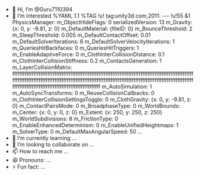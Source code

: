 - 👋 Hi, I’m @Guru7110394
- 👀 I’m interested %YAML 1.1
%TAG !u! tag:unity3d.com,2011:
--- !u!55 &1
PhysicsManager:
  m_ObjectHideFlags: 0
  serializedVersion: 13
  m_Gravity: {x: 0, y: -9.81, z: 0}
  m_DefaultMaterial: {fileID: 0}
  m_BounceThreshold: 2
  m_SleepThreshold: 0.005
  m_DefaultContactOffset: 0.01
  m_DefaultSolverIterations: 6
  m_DefaultSolverVelocityIterations: 1
  m_QueriesHitBackfaces: 0
  m_QueriesHitTriggers: 1
  m_EnableAdaptiveForce: 0
  m_ClothInterCollisionDistance: 0.1
  m_ClothInterCollisionStiffness: 0.2
  m_ContactsGeneration: 1
  m_LayerCollisionMatrix: ffffffffffffffffffffffffffffffffffffffffffffffffffffffffffffffffffffffffffffffffffffffffffffffffffffffffffffffffffffffffffffffffffffffffffffffffffffffffffffffffffffffffffffffffffffffffffffffffffffffffffffffffffffffffffffffffffffffffffffffffffffffffffffffff
  m_AutoSimulation: 1
  m_AutoSyncTransforms: 0
  m_ReuseCollisionCallbacks: 0
  m_ClothInterCollisionSettingsToggle: 0
  m_ClothGravity: {x: 0, y: -9.81, z: 0}
  m_ContactPairsMode: 0
  m_BroadphaseType: 0
  m_WorldBounds:
    m_Center: {x: 0, y: 0, z: 0}
    m_Extent: {x: 250, y: 250, z: 250}
  m_WorldSubdivisions: 8
  m_FrictionType: 0
  m_EnableEnhancedDeterminism: 0
  m_EnableUnifiedHeightmaps: 1
  m_SolverType: 0
  m_DefaultMaxAngularSpeed: 50 ...
- 🌱 I’m currently learning ...
- 💞️ I’m looking to collaborate on ...
- 📫 How to reach me ...
- 😄 Pronouns: ...
- ⚡ Fun fact: ...

<!---
Guru7110394/Guru7110394 is a ✨ special ✨ repository because its `README.md` (this file) appears on your GitHub profile.
You can click the Preview link to take a look at your changes.
--->
